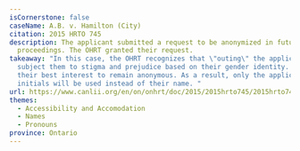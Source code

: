 ```yaml
---
isCornerstone: false
caseName: A.B. v. Hamilton (City)
citation: 2015 HRTO 745
description: The applicant submitted a request to be anonymized in future
  proceedings. The OHRT granted their request.
takeaway: "In this case, the OHRT recognizes that \"outing\" the applicant would
  subject them to stigma and prejudice based on their gender identity. It is in
  their best interest to remain anonymous. As a result, only the applicant's
  initials will be used instead of their name. "
url: https://www.canlii.org/en/on/onhrt/doc/2015/2015hrto745/2015hrto745.html?resultIndex=1
themes:
  - Accessibility and Accomodation
  - Names
  - Pronouns
province: Ontario
---
```

